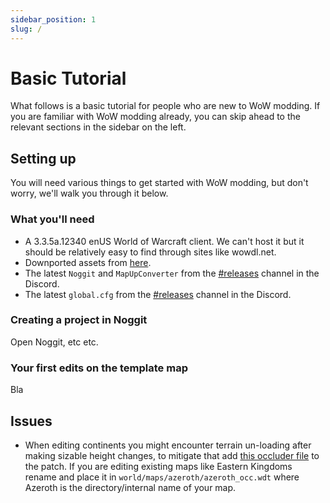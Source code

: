 ```yaml
---
sidebar_position: 1
slug: /
---
```


# Basic Tutorial

What follows is a basic tutorial for people who are new to WoW modding. If you are familiar with WoW modding already, you can skip ahead to the relevant sections in the sidebar on the left.

## Setting up

You will need various things to get started with WoW modding, but don't worry, we'll walk you through it below.

### What you'll need

- A 3.3.5a.12340 enUS World of Warcraft client. We can't host it but it should be relatively easy to find through sites like wowdl.net.
- Downported assets from [here](https://drive.google.com/file/d/1B3kS9KB1ZBOsI6EJWt0TT5LQl1oPmDsE/view).
- The latest `Noggit` and `MapUpConverter` from the [#releases](https://discord.com/channels/1264317233190928385/1264319052583801059) channel in the Discord.
- The latest `global.cfg` from the [#releases](https://discord.com/channels/1264317233190928385/1264319052583801059) channel in the Discord.

### Creating a project in Noggit
Open Noggit, etc etc.

### Your first edits on the template map
Bla

## Issues
- When editing continents you might encounter terrain un-loading after making sizable height changes, to mitigate that add [this occluder file](pathname:///resources/yourmapname_occ.wdt) to the patch. If you are editing existing maps like Eastern Kingdoms rename and place it in `world/maps/azeroth/azeroth_occ.wdt` where Azeroth is the directory/internal name of your map.